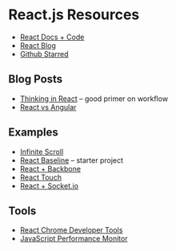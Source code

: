 # React.js Resources

* [React Docs + Code](http://facebook.github.io/react/)
* [React Blog](http://facebook.github.io/react/blog/)
* [Github Starred](https://github.com/stars?q=react)


## Blog Posts

* [Thinking in React](http://facebook.github.io/react/blog/2013/11/05/thinking-in-react.html) – good primer on workflow
* [React vs Angular](http://skulbuny.com/2013/10/31/react-vs-angular/)


## Examples

* [Infinite Scroll](https://github.com/guillaumervls/react-infinite-scroll)
* [React Baseline](https://github.com/intabulas/reactjs-baseline) – starter project
* [React + Backbone](http://eldar.djafarov.com/2013/11/reactjs-mixing-with-backbone/)
* [React Touch](http://petehunt.github.io/react-touch/)
* [React + Socket.io](https://github.com/Enome/react.io)


## Tools

* [React Chrome Developer Tools](https://chrome.google.com/webstore/detail/react-developer-tools/fmkadmapgofadopljbjfkapdkoienihi)
* [JavaScript Performance Monitor](https://github.com/mrdoob/stats.js)

